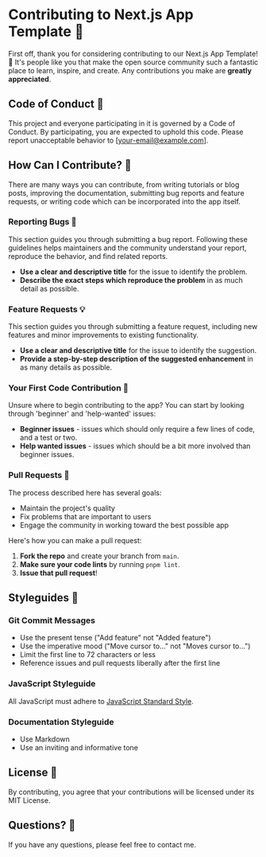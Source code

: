 # Contributing to Next.js App Template 🚀

First off, thank you for considering contributing to our Next.js App Template! 🎉 It's people like you that make the open source community such a fantastic place to learn, inspire, and create. Any contributions you make are **greatly appreciated**.

## Code of Conduct 📜

This project and everyone participating in it is governed by a Code of Conduct. By participating, you are expected to uphold this code. Please report unacceptable behavior to \[your-email@example.com\].

## How Can I Contribute? 🤔

There are many ways you can contribute, from writing tutorials or blog posts, improving the documentation, submitting bug reports and feature requests, or writing code which can be incorporated into the app itself.

### Reporting Bugs 🐛

This section guides you through submitting a bug report. Following these guidelines helps maintainers and the community understand your report, reproduce the behavior, and find related reports.

- **Use a clear and descriptive title** for the issue to identify the problem.
- **Describe the exact steps which reproduce the problem** in as much detail as possible.

### Feature Requests 💡

This section guides you through submitting a feature request, including new features and minor improvements to existing functionality.

- **Use a clear and descriptive title** for the issue to identify the suggestion.
- **Provide a step-by-step description of the suggested enhancement** in as many details as possible.

### Your First Code Contribution 👶

Unsure where to begin contributing to the app? You can start by looking through 'beginner' and 'help-wanted' issues:

- **Beginner issues** - issues which should only require a few lines of code, and a test or two.
- **Help wanted issues** - issues which should be a bit more involved than beginner issues.

### Pull Requests 📝

The process described here has several goals:

- Maintain the project's quality
- Fix problems that are important to users
- Engage the community in working toward the best possible app

Here's how you can make a pull request:

1. **Fork the repo** and create your branch from `main`.
1. **Make sure your code lints** by running `pnpm lint`.
1. **Issue that pull request**!

## Styleguides 🎨

### Git Commit Messages

- Use the present tense ("Add feature" not "Added feature")
- Use the imperative mood ("Move cursor to..." not "Moves cursor to...")
- Limit the first line to 72 characters or less
- Reference issues and pull requests liberally after the first line

### JavaScript Styleguide

All JavaScript must adhere to [JavaScript Standard Style](https://standardjs.com/).

### Documentation Styleguide

- Use Markdown
- Use an inviting and informative tone

## License 📄

By contributing, you agree that your contributions will be licensed under its MIT License.

## Questions? 🤔

If you have any questions, please feel free to contact me.

